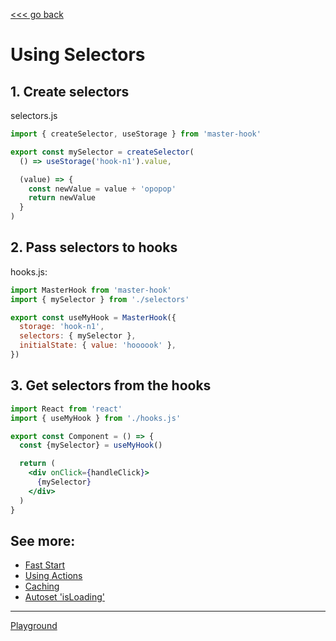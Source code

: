[<<< go back](https://github.com/opium-pro/master-hook)

# Using Selectors

## 1. Create selectors
selectors.js
```js
import { createSelector, useStorage } from 'master-hook'

export const mySelector = createSelector(
  () => useStorage('hook-n1').value,

  (value) => {
    const newValue = value + 'opopop'
    return newValue
  }
)
```

## 2. Pass selectors to hooks
hooks.js:
```js
import MasterHook from 'master-hook'
import { mySelector } from './selectors'

export const useMyHook = MasterHook({
  storage: 'hook-n1',
  selectors: { mySelector },
  initialState: { value: 'hoooook' },
})
```

## 3. Get selectors from the hooks

```jsx
import React from 'react'
import { useMyHook } from './hooks.js'

export const Component = () => {
  const {mySelector} = useMyHook()

  return (
    <div onClick={handleClick}>
      {mySelector}
    </div>
  )
}
```

## See more:

* [Fast Start](https://github.com/opium-pro/master-hook/blob/master/docs/FAST_START.md)
* [Using Actions](https://github.com/opium-pro/master-hook/blob/master/docs/ACTIONS.md)
* [Caching](https://github.com/opium-pro/master-hook/blob/master/docs/CACHING.md)
* [Autoset 'isLoading'](https://github.com/opium-pro/master-hook/blob/master/docs/IS_LOADING.md)
---
[Playground](https://github.com/opium-pro/master-hook-playground)
